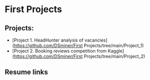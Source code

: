 # First Projects


 ## Projects:

* [Project 1. HeadHunter analysis of vacancies](https://github.com/DSminer/First Projects/tree/main/Project_1)
* [Project 2. Booking reviews competition from Kaggle](https://github.com/DSminer/First Projects/tree/main/Project_2)

## Resume links
